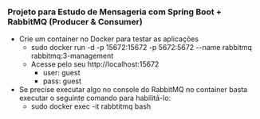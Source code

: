 ### Projeto para Estudo de Mensageria com Spring Boot + RabbitMQ (Producer &amp; Consumer)

- Crie um container no Docker para testar as aplicações
    - sudo docker run -d -p 15672:15672 -p 5672:5672 --name rabbitmq rabbitmq:3-management
    - Acesse pelo seu http://localhost:15672
        - user: guest
        - pass: guest
- Se precise executar algo no console do RabbitMQ no container basta executar o seguinte comando para habilitá-lo:
    - sudo docker exec -it rabbtitmq bash

